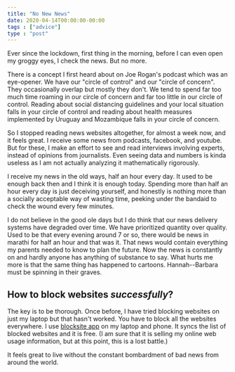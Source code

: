 ```yaml
---
title: "No New News"
date: 2020-04-14T00:00:00-00:00
tags : ["advice"]
type : "post"
---
```




Ever since the lockdown, first thing in the morning, before I can even open my groggy eyes, I check the news. But no more.



There is a concept I first heard about on Joe Rogan's podcast which was an eye-opener. We have our "circle of control" and our "circle of concern". They occasionally overlap but mostly they don't. We tend to spend far too much time roaming in our circle of concern and far too little in our circle of control. Reading about social distancing guidelines and your local situation falls in your circle of control and reading about health measures implemented by Uruguay and Mozambique falls in your circle of concern.



So I stopped reading news websites altogether, for almost a week now, and it feels great. I receive some news from podcasts, facebook, and youtube. But for these, I make an effort to see and read interviews involving experts, instead of opinions from journalists. Even seeing data and numbers is kinda useless as I am not actually analyzing it mathematically rigorously. 



I receive my news in the old ways, half an hour every day. It used to be enough back then and I think it is enough today. Spending more than half an hour every day is just deceiving yourself, and honestly is nothing more than a socially acceptable way of wasting time, peeking under the bandaid to check the wound every few minutes.

I do not believe in the good ole days but I do think that our news delivery systems have degraded over time. We have prioritized quantity over quality. Used to be that every evening around 7 or so, there would be news in marathi for half an hour and that was it. That news would contain everything my parents needed to know to plan the future. Now the news is constantly on and hardly anyone has anything of substance to say. What hurts me more is that the same thing has happened to cartoons. Hannah--Barbara must be spinning in their graves.



## How to block websites *successfully*?

The key is to be thorough. Once before, I have tried blocking websites on just my laptop but that hasn't worked. You have to block all the websites everywhere. I use [blocksite app](https://play.google.com/store/apps/details?id=co.blocksite&hl=en_CA) on my laptop and phone. It syncs the list of blocked websites and it is free. (I am sure that it is selling my online web usage information, but at this point, this is a lost battle.)



It feels great to live without the constant bombardment of bad news from around the world.